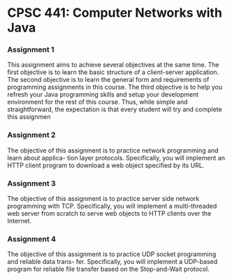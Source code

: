 # CPSC 441: Computer Networks with Java
### Assignment 1
This assignment aims to achieve several objectives at the same time. The first objective is to learn
the basic structure of a client-server application. The second objective is to learn the general form
and requirements of programming assignments in this course. The third objective is to help you
refresh your Java programming skills and setup your development environment for the rest of
this course. Thus, while simple and straightforward, the expectation is that every student will
try and complete this assignmen

### Assignment 2
The objective of this assignment is to practice network programming and learn about applica-
tion layer protocols. Specifically, you will implement an HTTP client program to download a
web object specified by its URL.

### Assignment 3
The objective of this assignment is to practice server side network programming with TCP.
Specifically, you will implement a multi-threaded web server from scratch to serve web objects
to HTTP clients over the Internet.

### Assignment 4
The objective of this assignment is to practice UDP socket programming and reliable data trans-
fer. Specifically, you will implement a UDP-based program for reliable file transfer based on the
Stop-and-Wait protocol.


